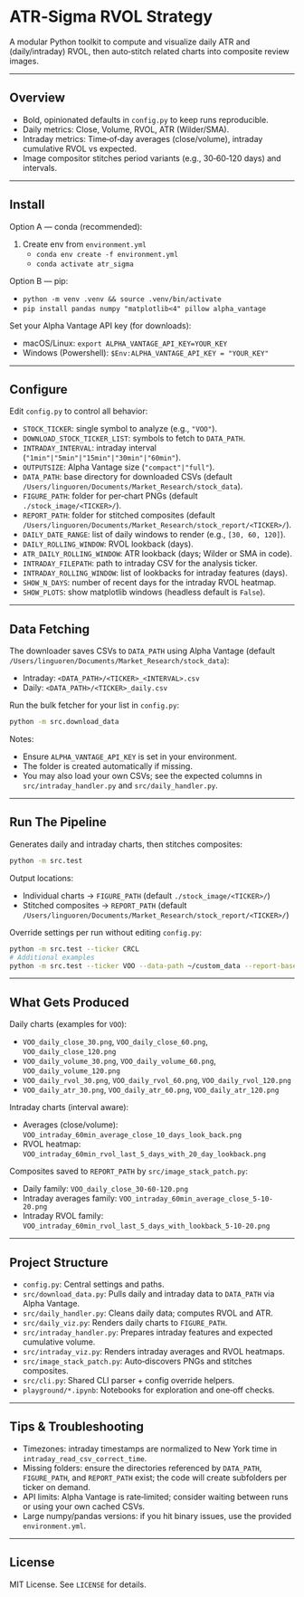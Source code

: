 # ATR‑Sigma RVOL Strategy

A modular Python toolkit to compute and visualize daily ATR and (daily/intraday) RVOL, then auto‑stitch related charts into composite review images.

---

## Overview

- Bold, opinionated defaults in `config.py` to keep runs reproducible.
- Daily metrics: Close, Volume, RVOL, ATR (Wilder/SMA).
- Intraday metrics: Time‑of‑day averages (close/volume), intraday cumulative RVOL vs expected.
- Image compositor stitches period variants (e.g., 30‑60‑120 days) and intervals.

---

## Install

Option A — conda (recommended):

1) Create env from `environment.yml`
   - `conda env create -f environment.yml`
   - `conda activate atr_sigma`

Option B — pip:

- `python -m venv .venv && source .venv/bin/activate`
- `pip install pandas numpy "matplotlib<4" pillow alpha_vantage`

Set your Alpha Vantage API key (for downloads):

- macOS/Linux: `export ALPHA_VANTAGE_API_KEY=YOUR_KEY`
- Windows (Powershell): `$Env:ALPHA_VANTAGE_API_KEY = "YOUR_KEY"`

---

## Configure

Edit `config.py` to control all behavior:

- `STOCK_TICKER`: single symbol to analyze (e.g., `"VOO"`).
- `DOWNLOAD_STOCK_TICKER_LIST`: symbols to fetch to `DATA_PATH`.
- `INTRADAY_INTERVAL`: intraday interval (`"1min"|"5min"|"15min"|"30min"|"60min"`).
- `OUTPUTSIZE`: Alpha Vantage size (`"compact"|"full"`).
- `DATA_PATH`: base directory for downloaded CSVs (default `/Users/linguoren/Documents/Market_Research/stock_data`).
- `FIGURE_PATH`: folder for per‑chart PNGs (default `./stock_image/<TICKER>/`).
- `REPORT_PATH`: folder for stitched composites (default `/Users/linguoren/Documents/Market_Research/stock_report/<TICKER>/`).
- `DAILY_DATE_RANGE`: list of daily windows to render (e.g., `[30, 60, 120]`).
- `DAILY_ROLLING_WINDOW`: RVOL lookback (days).
- `ATR_DAILY_ROLLING_WINDOW`: ATR lookback (days; Wilder or SMA in code).
- `INTRADAY_FILEPATH`: path to intraday CSV for the analysis ticker.
- `INTRADAY_ROLLING_WINDOW`: list of lookbacks for intraday features (days).
- `SHOW_N_DAYS`: number of recent days for the intraday RVOL heatmap.
- `SHOW_PLOTS`: show matplotlib windows (headless default is `False`).

---

## Data Fetching

The downloader saves CSVs to `DATA_PATH` using Alpha Vantage (default `/Users/linguoren/Documents/Market_Research/stock_data`):

- Intraday: `<DATA_PATH>/<TICKER>_<INTERVAL>.csv`
- Daily: `<DATA_PATH>/<TICKER>_daily.csv`

Run the bulk fetcher for your list in `config.py`:

```bash
python -m src.download_data
```

Notes:

- Ensure `ALPHA_VANTAGE_API_KEY` is set in your environment.
- The folder is created automatically if missing.
- You may also load your own CSVs; see the expected columns in `src/intraday_handler.py` and `src/daily_handler.py`.

---

## Run The Pipeline

Generates daily and intraday charts, then stitches composites:

```bash
python -m src.test
```

Output locations:

- Individual charts → `FIGURE_PATH` (default `./stock_image/<TICKER>/`)
- Stitched composites → `REPORT_PATH` (default `/Users/linguoren/Documents/Market_Research/stock_report/<TICKER>/`)

Override settings per run without editing `config.py`:

```bash
python -m src.test --ticker CRCL
# Additional examples
python -m src.test --ticker VOO --data-path ~/custom_data --report-base ~/reports
```

---

## What Gets Produced

Daily charts (examples for `VOO`):

- `VOO_daily_close_30.png`, `VOO_daily_close_60.png`, `VOO_daily_close_120.png`
- `VOO_daily_volume_30.png`, `VOO_daily_volume_60.png`, `VOO_daily_volume_120.png`
- `VOO_daily_rvol_30.png`, `VOO_daily_rvol_60.png`, `VOO_daily_rvol_120.png`
- `VOO_daily_atr_30.png`, `VOO_daily_atr_60.png`, `VOO_daily_atr_120.png`

Intraday charts (interval aware):

- Averages (close/volume): `VOO_intraday_60min_average_close_10_days_look_back.png`
- RVOL heatmap: `VOO_intraday_60min_rvol_last_5_days_with_20_day_lookback.png`

Composites saved to `REPORT_PATH` by `src/image_stack_patch.py`:

- Daily family: `VOO_daily_close_30-60-120.png`
- Intraday averages family: `VOO_intraday_60min_average_close_5-10-20.png`
- Intraday RVOL family: `VOO_intraday_60min_rvol_last_5_days_with_lookback_5-10-20.png`

---

## Project Structure

- `config.py`: Central settings and paths.
- `src/download_data.py`: Pulls daily and intraday data to `DATA_PATH` via Alpha Vantage.
- `src/daily_handler.py`: Cleans daily data; computes RVOL and ATR.
- `src/daily_viz.py`: Renders daily charts to `FIGURE_PATH`.
- `src/intraday_handler.py`: Prepares intraday features and expected cumulative volume.
- `src/intraday_viz.py`: Renders intraday averages and RVOL heatmaps.
- `src/image_stack_patch.py`: Auto‑discovers PNGs and stitches composites.
- `src/cli.py`: Shared CLI parser + config override helpers.
- `playground/*.ipynb`: Notebooks for exploration and one‑off checks.

---

## Tips & Troubleshooting

- Timezones: intraday timestamps are normalized to New York time in `intraday_read_csv_correct_time`.
- Missing folders: ensure the directories referenced by `DATA_PATH`, `FIGURE_PATH`, and `REPORT_PATH` exist; the code will create subfolders per ticker on demand.
- API limits: Alpha Vantage is rate‑limited; consider waiting between runs or using your own cached CSVs.
- Large numpy/pandas versions: if you hit binary issues, use the provided `environment.yml`.

---

## License

MIT License. See `LICENSE` for details.
